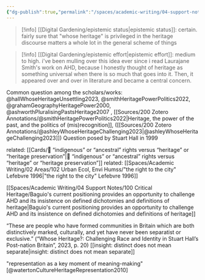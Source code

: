 ```yaml
---
{"dg-publish":true,"permalink":"/spaces/academic-writing/04-support-notes/100-critical-heritage/whose-heritage/","created":"2023-09-06T11:33:52.379+08:00","updated":"2024-07-22T14:44:07.236+08:00"}
---
```



>[!info] [[Digital Gardening/epistemic status\|epistemic status]]: 
> certain. fairly sure that "whose heritage" is privileged in the heritage discourse matters a whole lot in the general scheme of things

>[!info] [[Digital Gardening/epistemic effort\|epistemic effort]]:
>medium to high. i've been mulling over this idea ever since i read Laurajane Smith's work on AHD, because I honestly thought of heritage as something universal when there is so much that goes into it. Then, it appeared over and over in literature and became a central concern.

Common question among the scholars/works:
@hallWhoseHeritageUnsettling2023, @smithHeritagePowerPolitics2022, @grahamGeographyHeritagePower2000, @ashworthPluralisingPastsHeritage2007 , [[Sources/200 Zotero Annotations/@smithHeritagePowerPolitics2022\|Heritage, the power of the past, and the politics of (mis)recognition]], 
([[Sources/200 Zotero Annotations/@ashleyWhoseHeritageChallenging2023\|@ashleyWhoseHeritageChallenging2023]])
Question posed by Stuart Hall in 1999

related: [[Cards/🌱 “indigenous” or “ancestral” rights versus “heritage” or “heritage preservation”\|🌱 “indigenous” or “ancestral” rights versus “heritage” or “heritage preservation”]]
related: [[Spaces/Academic Writing/02 Areas/102 Urban Ecol, Envi Humss/"the right to the city" Lefebvre 1996\|"the right to the city" Lefebvre 1996]]

[[Spaces/Academic Writing/04 Support Notes/100 Critical Heritage/Baguio's current positioning provides an opportunity to challenge AHD and its insistence on defined dichotomies and definitions of heritage\|Baguio's current positioning provides an opportunity to challenge AHD and its insistence on defined dichotomies and definitions of heritage]]

“These are people who have formed communities in Britain which are both distinctively marked, culturally, and yet have never been separatist or exclusive.” (“Whose Heritage?: Challenging Race and Identity in Stuart Hall’s Post-nation Britain”, 2023, p. 20) 
[[insight: distinct does not mean separate\|insight: distinct does not mean separate]]

"representation as a key moment of meaning-making" [@watertonCultureHeritageRepresentation2010]
